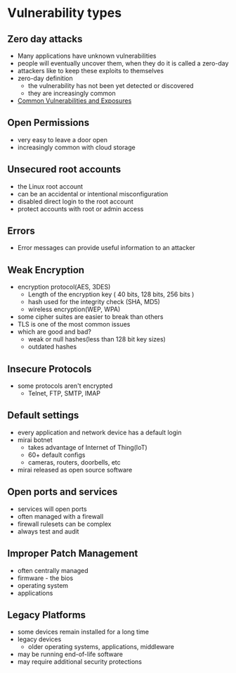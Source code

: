 # Vulnerability types

## Zero day attacks

- Many applications have unknown vulnerabilities
- people will eventually uncover them, when they do it is called a zero-day
- attackers like to keep these exploits to themselves
- zero-day definition
  - the vulnerability has not been yet detected or discovered
  - they are increasingly common
- [Common Vulnerabilities and Exposures](http://cve/mitre.org/)

## Open Permissions

- very easy to leave a door open
- increasingly common with cloud storage

## Unsecured root accounts

- the Linux root account
- can be an accidental or intentional misconfiguration
- disabled direct login to the root account
- protect accounts with  root or admin access

## Errors

- Error messages can provide useful information to an attacker

## Weak Encryption

- encryption protocol(AES, 3DES)
  - Length of the encryption key ( 40 bits, 128 bits, 256 bits )
  - hash used for the integrity check (SHA, MD5)
  - wireless encryption(WEP, WPA)
- some cipher suites are easier to break than others
- TLS is one of the most common issues
- which are good and bad?
  - weak or null hashes(less than 128 bit key sizes)
  - outdated hashes

## Insecure Protocols

- some protocols aren't encrypted
  - Telnet, FTP, SMTP, IMAP

## Default settings

- every application and network device has a default login
- mirai botnet
  - takes advantage of Internet of Thing(IoT)
  - 60+ default configs
  - cameras, routers, doorbells, etc
- mirai released as open source software

## Open ports and services

- services will open ports
- often managed with a firewall
- firewall rulesets can be complex
- always test and audit

## Improper Patch Management

- often centrally managed
- firmware - the bios
- operating system
- applications

## Legacy Platforms

- some devices remain installed for a long time
- legacy devices
  - older operating systems, applications, middleware
- may be running end-of-life software
- may require additional security protections
